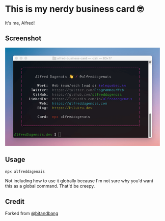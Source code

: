 # This is my nerdy business card 🤓

It's me, Alfred!

## Screenshot

![Screenshot](screenshot.png)

## Usage

```bash
npx alfreddagenais
```

Not including how to use it globally because I'm not sure why you'd want this as a global command. That'd be creepy.

## Credit

Forked from [@bitandbang](https://github.com/bnb/bitandbang)
